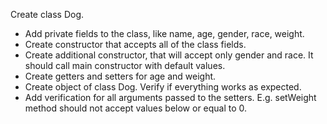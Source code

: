 Create class Dog.
- Add private fields to the class, like name, age, gender, race, weight.
- Create constructor that accepts all of the class fields.
- Create additional constructor, that will accept only gender and race. It should call main constructor with default values.
- Create getters and setters for age and weight.
- Create object of class Dog. Verify if everything works as expected.
- Add verification for all arguments passed to the setters. E.g. setWeight method should not accept values below or equal to 0.
